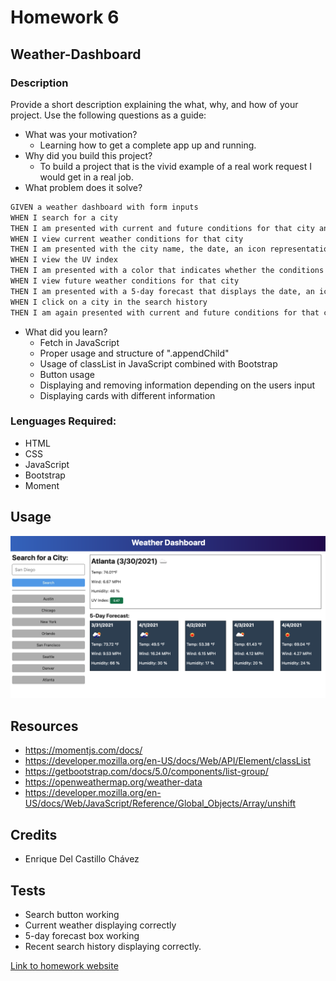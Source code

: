 # Homework 6

## Weather-Dashboard
### Description
Provide a short description explaining the what, why, and how of your project. Use the following questions as a guide:
- What was your motivation?
  - Learning how to get a complete app up and running.
- Why did you build this project?  
  - To build a project that is the vivid example of a real work request I would get in a real job.
- What problem does it solve?
```md
GIVEN a weather dashboard with form inputs
WHEN I search for a city
THEN I am presented with current and future conditions for that city and that city is added to the search history
WHEN I view current weather conditions for that city
THEN I am presented with the city name, the date, an icon representation of weather conditions, the temperature, the humidity, the wind speed, and the UV index
WHEN I view the UV index
THEN I am presented with a color that indicates whether the conditions are favorable, moderate, or severe
WHEN I view future weather conditions for that city
THEN I am presented with a 5-day forecast that displays the date, an icon representation of weather conditions, the temperature, the wind speed, and the humidity
WHEN I click on a city in the search history
THEN I am again presented with current and future conditions for that city
```
- What did you learn?
  - Fetch in JavaScript
  - Proper usage and structure of ".appendChild"
  - Usage of classList in JavaScript combined with Bootstrap
  - Button usage
  - Displaying and removing information depending on the users input
  - Displaying cards with different information
### Lenguages Required:
- HTML
- CSS
- JavaScript
- Bootstrap
- Moment

## Usage

![The weather app includes a search option, a list of cities, and a five-day forecast and current weather conditions for Atlanta.](./assets/06-server-side-apis-homework-demo.png)

## Resources
- https://momentjs.com/docs/
- https://developer.mozilla.org/en-US/docs/Web/API/Element/classList
- https://getbootstrap.com/docs/5.0/components/list-group/
- https://openweathermap.org/weather-data
- https://developer.mozilla.org/en-US/docs/Web/JavaScript/Reference/Global_Objects/Array/unshift

## Credits
- Enrique Del Castillo Chávez

## Tests
- Search button working
- Current weather displaying correctly
- 5-day forecast box working
- Recent search history displaying correctly.

[Link to homework website](https://enrique246.github.io/weather-dashboard/ "Weather-Dashboard")